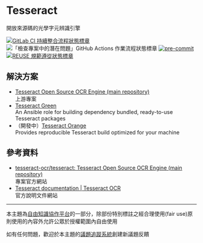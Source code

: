 # Tesseract

開放來源碼的光學字元辨識引擎

[![GitLab CI 持續整合流程狀態標章](https://gitlab.com/libre-knowledge/tesseract/badges/main/pipeline.svg?ignore_skipped=true "點擊查看 GitLab CI 持續整合流程的運行狀態")](https://gitlab.com/libre-knowledge/tesseract/-/commits/main) ![「檢查專案中的潛在問題」GitHub Actions 作業流程狀態標章](https://github.com/libre-knowledge/tesseract/actions/workflows/check-potential-problems.yml/badge.svg "本專案使用 GitHub Actions 自動化檢查專案中的潛在問題") [![pre-commit](https://img.shields.io/badge/pre--commit-enabled-brightgreen?logo=pre-commit&logoColor=white "本專案使用 pre-commit 檢查專案中的潛在問題")](https://github.com/pre-commit/pre-commit) [![REUSE 規範遵從狀態標章](https://api.reuse.software/badge/github.com/libre-knowledge/tesseract "本專案遵從 REUSE 規範降低軟體授權合規成本")](https://api.reuse.software/info/github.com/libre-knowledge/tesseract)

## 解決方案

* [Tesseract Open Source OCR Engine (main repository)](https://github.com/tesseract-ocr/tesseract)  
  上游專案
* [Tesseract Green](https://gitlab.com/tesseract-prebuilt/tesseract-green)  
  An Ansible role for building dependency bundled, ready-to-use Tesseract packages
* （開發中）[Tesseract Orange](https://gitlab.com/tesseract-prebuilt/tesseract-orange)  
  Provides reproducible Tesseract build optimized for your machine

## 參考資料

* [tesseract-ocr/tesseract: Tesseract Open Source OCR Engine (main repository)](https://github.com/tesseract-ocr/tesseract)  
  專案官方網站
* [Tesseract documentation | Tesseract OCR](https://tesseract-ocr.github.io/)  
  官方說明文件網站

---

本主題為[自由知識協作平台](https://libre-knowledge.github.io/)的一部分，除部份特別標註之經合理使用(fair use)原則使用的內容外允許公眾於授權範圍內自由使用

如有任何問題，歡迎於本主題的[議題追蹤系統](https://github.com/libre-knowledge/tesseract/issues)創建新議題反饋
